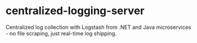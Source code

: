 # centralized-logging-server
Centralized log collection with Logstash from .NET and Java microservices - no file scraping, just real-time log shipping.
